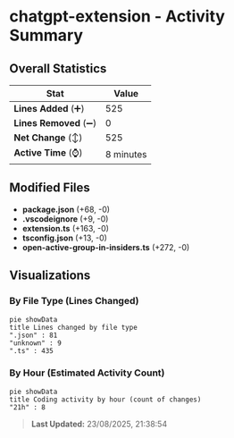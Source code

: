 # chatgpt-extension - Activity Summary 

## Overall Statistics

| Stat                   | Value                                                             |
| ---------------------- | ----------------------------------------------------------------- |
| **Lines Added** (➕)   | 525                                          |
| **Lines Removed** (➖) | 0                                        |
| **Net Change** (↕)    | 525                |
| **Active Time** (⌚)   | 8 minutes |


## Modified Files
- **package.json** (+68, -0)
- **.vscodeignore** (+9, -0)
- **extension.ts** (+163, -0)
- **tsconfig.json** (+13, -0)
- **open-active-group-in-insiders.ts** (+272, -0)

## Visualizations

### By File Type (Lines Changed)

```mermaid
pie showData
title Lines changed by file type
".json" : 81
"unknown" : 9
".ts" : 435
```

### By Hour (Estimated Activity Count)

```mermaid
pie showData
title Coding activity by hour (count of changes)
"21h" : 8
```


> **Last Updated:** 23/08/2025, 21:38:54